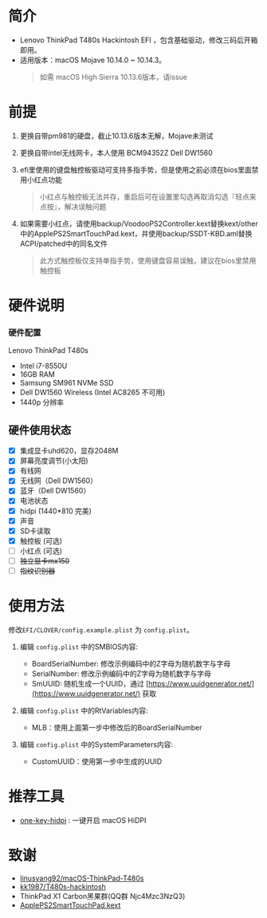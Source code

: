 # 简介
- Lenovo ThinkPad T480s Hackintosh EFI ，包含基础驱动，修改三码后开箱即用。
- 适用版本：macOS Mojave 10.14.0 ~ 10.14.3。
    > 如需 macOS High Sierra 10.13.6版本，请issue

# 前提
1. 更换自带pm981的硬盘，截止10.13.6版本无解，Mojave未测试
2. 更换自带intel无线网卡，本人使用 BCM94352Z Dell DW1560
3. efi里使用的键盘触控板驱动可支持多指手势，但是使用之前必须在bios里面禁用小红点功能
    > 小红点与触控板无法并存，重启后可在设置里勾选再取消勾选『轻点来点按』，解决误触问题

4. 如果需要小红点，请使用backup/VoodooPS2Controller.kext替换kext/other中的ApplePS2SmartTouchPad.kext，并使用backup/SSDT-KBD.aml替换ACPI/patched中的同名文件
    > 此方式触控板仅支持单指手势，使用键盘容易误触，建议在bios里禁用触控板

# 硬件说明
### 硬件配置
Lenovo ThinkPad T480s
- Intel i7-8550U
- 16GB RAM
- Samsung SM961 NVMe SSD
- Dell DW1560 Wireless (Intel AC8265 不可用)
- 1440p 分辨率

## 硬件使用状态
* [x] 集成显卡uhd620，显存2048M
* [x] 屏幕亮度调节(小太阳)
* [x] 有线网
* [x] 无线网（Dell DW1560）
* [x] 蓝牙（Dell DW1560）
* [x] 电池状态
* [x] hidpi (1440*810 完美)
* [x] 声音
* [x] SD卡读取
* [x] 触控板 (可选)
* [ ] 小红点 (可选)
* [ ] ~~独立显卡mx150~~
* [ ] ~~指纹识别器~~

# 使用方法
修改`EFI/CLOVER/config.example.plist` 为 `config.plist`。

1. 编辑 `config.plist` 中的SMBIOS内容:
    - BoardSerialNumber: 修改示例编码中的Z字母为随机数字与字母
    - SerialNumber: 修改示例编码中的Z字母为随机数字与字母
    - SmUUID: 随机生成一个UUID，通过 [https://www.uuidgenerator.net/](https://www.uuidgenerator.net/) 获取

2. 编辑 `config.plist` 中的RtVariables内容:
    -  MLB：使用上面第一步中修改后的BoardSerialNumber

3. 编辑 `config.plist` 中的SystemParameters内容:
    - CustomUUID：使用第一步中生成的UUID
# 推荐工具
- [one-key-hidpi](https://github.com/xzhih/one-key-hidpi/blob/master/README-zh.md) : 一键开启 macOS HiDPI

# 致谢
- [linusyang92/macOS-ThinkPad-T480s](https://github.com/linusyang92/macOS-ThinkPad-T480s)
- [kk1987/T480s-hackintosh](https://github.com/kk1987/T480s-hackintosh)
- ThinkPad X1 Carbon黑果群(QQ群 Njc4Mzc3NzQ3)
- [ApplePS2SmartTouchPad.kext](https://osxlatitude.com/forums/topic/1948-elan-focaltech-and-synaptics-smart-touchpad-driver-mac-os-x/)
